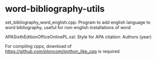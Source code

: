 # word-bibliography-utils

set_bibliography_word_english.cpp: Program to add english language to word bibliography, useful for non-english installations of word

APASixthEditionOfficeOnlinePL.xsl: Style for APA citation:  Authors (year)

For compiling cpps, download of https://github.com/ploncomi/python_like_cpp is required
